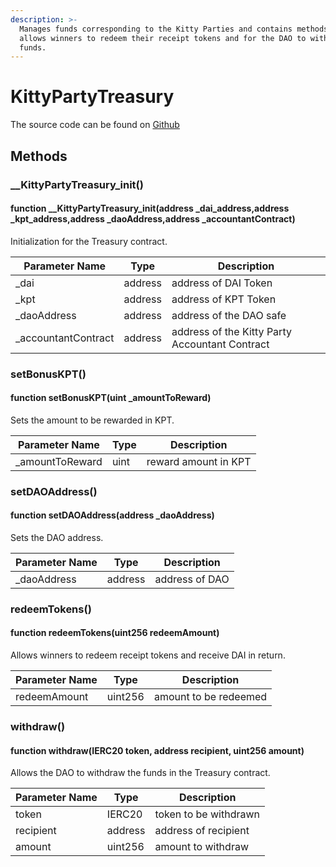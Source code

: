 ```yaml
---
description: >-
  Manages funds corresponding to the Kitty Parties and contains methods which
  allows winners to redeem their receipt tokens and for the DAO to withdraw the
  funds.
---
```


# KittyPartyTreasury

&#x20;The source code can be found on [Github](https://github.com/kittypartydefi/1-kittyparty-contracts/blob/main/hardhat/contracts/KittyPartyTreasury.sol)

## Methods

### \_\_KittyPartyTreasury\_init()

#### function \_\_KittyPartyTreasury\_init(address \_dai\_address,address \_kpt\_address,address \_daoAddress,address \_accountantContract)

Initialization for the Treasury contract.

| Parameter Name       | Type    | Description                                    |
| -------------------- | ------- | ---------------------------------------------- |
| \_dai                | address | address of DAI Token                           |
| \_kpt                | address | address of KPT Token                           |
| \_daoAddress         | address | address of the DAO safe                        |
| \_accountantContract | address | address of the Kitty Party Accountant Contract |

### setBonusKPT()

#### function setBonusKPT(uint \_amountToReward)

Sets the amount to be rewarded in KPT.

| Parameter Name   | Type | Description          |
| ---------------- | ---- | -------------------- |
| \_amountToReward | uint | reward amount in KPT |

### setDAOAddress()

#### function setDAOAddress(address \_daoAddress)

Sets the DAO address.

| Parameter Name | Type    | Description    |
| -------------- | ------- | -------------- |
| \_daoAddress   | address | address of DAO |

### redeemTokens()

#### function redeemTokens(uint256 redeemAmount)

Allows winners to redeem receipt tokens and receive DAI in return.

| Parameter Name | Type    | Description           |
| -------------- | ------- | --------------------- |
| redeemAmount   | uint256 | amount to be redeemed |

### withdraw()

#### function withdraw(IERC20 token, address recipient, uint256 amount)

Allows the DAO to withdraw the funds in the Treasury contract.

| Parameter Name | Type    | Description           |
| -------------- | ------- | --------------------- |
| token          | IERC20  | token to be withdrawn |
| recipient      | address | address of recipient  |
| amount         | uint256 | amount to withdraw    |
